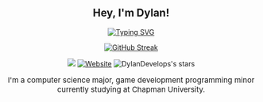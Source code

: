 <div align="center">

## **Hey, I'm Dylan!**

<a href="https://git.io/typing-svg"><img src="https://readme-typing-svg.demolab.com?font=Mono&size=30&duration=3000&pause=100&color=F77808&background=0006FF00&center=true&vCenter=true&random=true&width=500&height=60&lines=A+Game+Developer;A+Web+Developer;A+Unity+Enthusiast;A+Project+Manager;A+Modder;An+Open+Source+Junkie;A+University+Student;A+Computer+Science+Major;" alt="Typing SVG" /></a>

<a href="https://git.io/streak-stats"><img src="https://streak-stats.demolab.com?user=DylanDevelops&theme=dark&border_radius=10" alt="GitHub Streak" /></a>


![](https://komarev.com/ghpvc/?username=DylanDevelops&label=Visitors+Count&color=orange&style=for-the-badge)
<a href="https://www.dylanravel.com/contact"><img alt="Website" src="https://img.shields.io/badge/Send%20a%20Message-Contact-orange?style=for-the-badge"></a>
<img alt="DylanDevelops's stars" src="https://img.shields.io/github/stars/DylanDevelops?style=for-the-badge&label=Total%20Stars&color=orange">
<p style="font-size: 15px;">I'm a computer science major, game development programming minor currently studying at Chapman University.</p>

</div>
